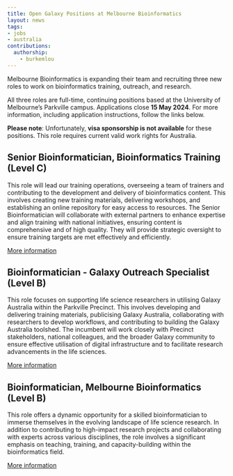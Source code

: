 ```yaml
---
title: Open Galaxy Positions at Melbourne Bioinformatics
layout: news
tags:
- jobs
- australia
contributions:
  authorship:
    - burkemlou
---
```


Melbourne Bioinformatics is expanding their team and recruiting three new roles to work on bioinformatics training, outreach, and research.

All three roles are full-time, continuing positions based at the University of Melbourne’s Parkville campus. Applications close **15 May 2024**. For more information, including application instructions, follow the links below.

**Please note**: Unfortunately, **visa sponsorship is not available** for these positions. This role requires current valid work rights for Australia.

## Senior Bioinformatician, Bioinformatics Training (Level C)

This role will lead our training operations, overseeing a team of trainers and contributing to the development and delivery of bioinformatics content. This involves creating new training materials, delivering workshops, and establishing an online repository for easy access to resources. The Senior Bioinformatician will collaborate with external partners to enhance expertise and align training with national initiatives, ensuring content is comprehensive and of high quality. They will provide strategic oversight to ensure training targets are met effectively and efficiently.

[More information](https://jobs.unimelb.edu.au/en/job/916660/senior-bioinformatician-bioinformatics-training)

## Bioinformatician - Galaxy Outreach Specialist (Level B)

This role focuses on supporting life science researchers in utilising Galaxy Australia within the Parkville Precinct. This involves developing and delivering training materials, publicising Galaxy Australia, collaborating with researchers to develop workflows, and contributing to building the Galaxy Australia toolshed. The incumbent will work closely with Precinct stakeholders, national colleagues, and the broader Galaxy community to ensure effective utilisation of digital infrastructure and to facilitate research advancements in the life sciences.

[More information](https://jobs.unimelb.edu.au/en/job/916668/bioinformatician-galaxy-outreach-specialist)

## Bioinformatician, Melbourne Bioinformatics (Level B)

This role offers a dynamic opportunity for a skilled bioinformatician to immerse themselves in the evolving landscape of life science research. In addition to contributing to high-impact research projects and collaborating with experts across various disciplines, the role involves a significant emphasis on teaching, training, and capacity-building within the bioinformatics field.

[More information](https://jobs.unimelb.edu.au/en/job/916658/bioinformatician-melbourne-bioinformatics)
